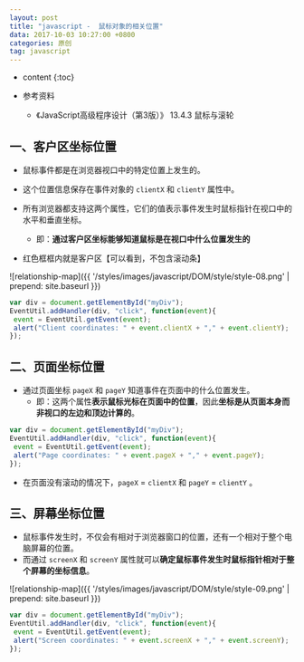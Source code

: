 ```yaml
---
layout: post
title: "javascript -  鼠标对象的相关位置"
data: 2017-10-03 10:27:00 +0800
categories: 原创
tag: javascript
---
```

* content
{:toc}

* 参考资料
    * 《JavaScript高级程序设计（第3版）》 13.4.3 鼠标与滚轮

<!-- more -->

## 一、客户区坐标位置

* 鼠标事件都是在浏览器视口中的特定位置上发生的。
* 这个位置信息保存在事件对象的 `clientX` 和 `clientY` 属性中。
* 所有浏览器都支持这两个属性，它们的值表示事件发生时鼠标指针在视口中的水平和垂直坐标。
    * 即：**通过客户区坐标能够知道鼠标是在视口中什么位置发生的**
    
* 红色框框内就是客户区【可以看到，不包含滚动条】

![relationship-map]({{ '/styles/images/javascript/DOM/style/style-08.png' | prepend: site.baseurl }})

```js
var div = document.getElementById("myDiv");
EventUtil.addHandler(div, "click", function(event){
 event = EventUtil.getEvent(event);
 alert("Client coordinates: " + event.clientX + "," + event.clientY);
});
```

## 二、页面坐标位置

* 通过页面坐标 `pageX` 和 `pageY` 知道事件在页面中的什么位置发生。
    * 即：这两个属性**表示鼠标光标在页面中的位置**，因此**坐标是从页面本身而非视口的左边和顶边计算的**。

```js
var div = document.getElementById("myDiv");
EventUtil.addHandler(div, "click", function(event){
 event = EventUtil.getEvent(event);
 alert("Page coordinates: " + event.pageX + "," + event.pageY);
}); 
```

* 在页面没有滚动的情况下，`pageX` = `clientX` 和 `pageY` = `clientY` 。

## 三、屏幕坐标位置

* 鼠标事件发生时，不仅会有相对于浏览器窗口的位置，还有一个相对于整个电脑屏幕的位置。
* 而通过 `screenX` 和 `screenY` 属性就可以**确定鼠标事件发生时鼠标指针相对于整个屏幕的坐标信息**。

![relationship-map]({{ '/styles/images/javascript/DOM/style/style-09.png' | prepend: site.baseurl }})

```js
var div = document.getElementById("myDiv");
EventUtil.addHandler(div, "click", function(event){
 event = EventUtil.getEvent(event);
 alert("Screen coordinates: " + event.screenX + "," + event.screenY);
}); 
```